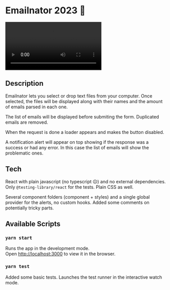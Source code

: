 # Emailnator 2023 🦾

![Demo](./frontend/demo.mp4)

## Description

Emailnator lets you select or drop text files from your computer. Once selected, the files will be displayed along with their names and the amount of emails parsed in each one.

The list of emails will be displayed before submiting the form. Duplicated emails are removed.

When the request is done a loader appears and makes the button disabled.

A notification alert will appear on top showing if the response was a success or had any error. In this case the list of emails will show the problematic ones.

## Tech

React with plain javascript (no typescript ☹️) and no external dependencies. Only `@testing-library/react` for the tests. Plain CSS as well.

Several component folders (component + styles) and a single global provider for the alerts, no custom hooks. Added some comments on potentially tricky parts.

## Available Scripts

### `yarn start`

Runs the app in the development mode.<br />
Open [http://localhost:3000](http://localhost:3000) to view it in the browser.

### `yarn test`

Added some basic tests. Launches the test runner in the interactive watch mode.
